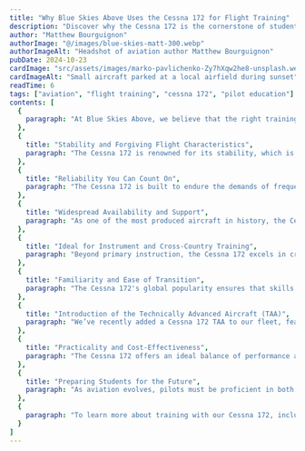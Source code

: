 ```yaml
---
title: "Why Blue Skies Above Uses the Cessna 172 for Flight Training"
description: "Discover why the Cessna 172 is the cornerstone of student pilot instruction at Blue Skies Above—offering stability, reliability, and modern avionics."
author: "Matthew Bourguignon"
authorImage: "@/images/blue-skies-matt-300.webp"
authorImageAlt: "Headshot of aviation author Matthew Bourguignon"
pubDate: 2024-10-23
cardImage: "src/assets/images/marko-pavlichenko-Zy7hXqw2he8-unsplash.webp"
cardImageAlt: "Small aircraft parked at a local airfield during sunset"
readTime: 6
tags: ["aviation", "flight training", "cessna 172", "pilot education"]
contents: [
  {
    paragraph: "At Blue Skies Above, we believe that the right training aircraft can make a significant difference in a student pilot’s learning experience. That’s why we have chosen the Cessna 172 as a key component of our training fleet. With its long-standing reputation for reliability, ease of use, and adaptability, the Cessna 172 has proven to be one of the best planes for students looking to master the basics of flight."
  },
  {
    title: "Stability and Forgiving Flight Characteristics",
    paragraph: "The Cessna 172 is renowned for its stability, which is critical for new pilots. This high-wing aircraft offers a forgiving flying experience, reducing unintended movements and helping students build confidence. Its gentle and predictable control responses allow beginners to recover from mistakes and learn in a safer environment."
  },
  {
    title: "Reliability You Can Count On",
    paragraph: "The Cessna 172 is built to endure the demands of frequent training. Its reputation for durability ensures fewer maintenance interruptions, keeping students in the air consistently. At Blue Skies Above, this reliability supports uninterrupted lesson plans and dependable flight availability."
  },
  {
    title: "Widespread Availability and Support",
    paragraph: "As one of the most produced aircraft in history, the Cessna 172 benefits from widely available parts, support, and maintenance expertise. This accessibility keeps training costs affordable and ensures that students are flying a model they’ll encounter throughout their aviation careers."
  },
  {
    title: "Ideal for Instrument and Cross-Country Training",
    paragraph: "Beyond primary instruction, the Cessna 172 excels in cross-country and instrument flight training. Many models in our fleet feature advanced avionics, enabling students to train in GPS navigation and instrument flight systems—crucial skills for future commercial pilots."
  },
  {
    title: "Familiarity and Ease of Transition",
    paragraph: "The Cessna 172's global popularity ensures that skills gained on this aircraft transfer easily to other schools and career paths. Its standardized controls and procedures make it easier for instructors to deliver consistent training across different stages."
  },
  {
    title: "Introduction of the Technically Advanced Aircraft (TAA)",
    paragraph: "We’ve recently added a Cessna 172 TAA to our fleet, featuring integrated autopilot and moving map GPS. This upgrade enhances training by preparing students for the advanced systems used in today’s commercial aircraft. It’s a significant step toward training pilots who are ready for modern cockpits."
  },
  {
    title: "Practicality and Cost-Effectiveness",
    paragraph: "The Cessna 172 offers an ideal balance of performance and affordability. Its efficient fuel use and lower operating costs make training more accessible to students, while still providing the flight characteristics and avionics needed for professional development."
  },
  {
    title: "Preparing Students for the Future",
    paragraph: "As aviation evolves, pilots must be proficient in both traditional skills and modern technologies. The Cessna 172, especially in its TAA form, ensures our students are trained for both. It’s a reliable, versatile platform that supports foundational and advanced instruction alike."
  },
  {
    paragraph: "To learn more about training with our Cessna 172, including our new TAA, visit Blue Skies Above or contact us today to schedule a discovery flight."
  }
]
---
```

